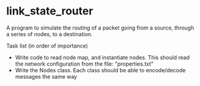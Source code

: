 # link_state_router
A program to simulate the routing of a packet going from a source, through a series of nodes, to a destination.

Task list (in order of importance)
  - Write code to read node map, and instantiate nodes. This should read the network configuration from the file: "properties.txt"
  - Write the Nodes class. Each class should be able to encode/decode messages the same way
